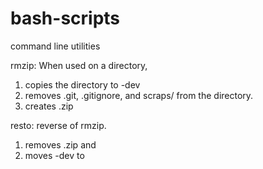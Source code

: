# bash-scripts
command line utilities

rmzip: When used on a directory,
1. copies the directory to <directory>-dev 
2. removes .git, .gitignore, and scraps/ from the directory.
3. creates <directory>.zip 

resto: reverse of rmzip.
1. removes <directory>.zip and <directory>
2. moves <directory>-dev to <directory>
